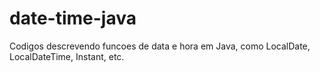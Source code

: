 # date-time-java

Codigos descrevendo funcoes de data e hora em Java, como LocalDate, LocalDateTime, Instant, etc.
